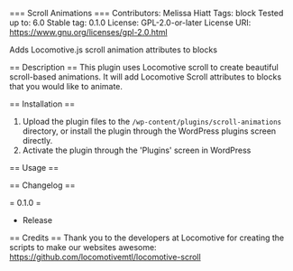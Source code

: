 === Scroll Animations ===
Contributors:      Melissa Hiatt
Tags:              block
Tested up to:      6.0
Stable tag:        0.1.0
License:           GPL-2.0-or-later
License URI:       https://www.gnu.org/licenses/gpl-2.0.html

Adds Locomotive.js scroll animation attributes to blocks

== Description ==
This plugin uses Locomotive scroll to create beautiful scroll-based animations. It will add Locomotive Scroll attributes to blocks that you would like to animate.


== Installation ==

1. Upload the plugin files to the `/wp-content/plugins/scroll-animations` directory, or install the plugin through the WordPress plugins screen directly.
1. Activate the plugin through the 'Plugins' screen in WordPress


== Usage ==



== Changelog ==

= 0.1.0 =
* Release

== Credits ==
Thank you to the developers at Locomotive for creating the scripts to make our websites awesome:
https://github.com/locomotivemtl/locomotive-scroll
